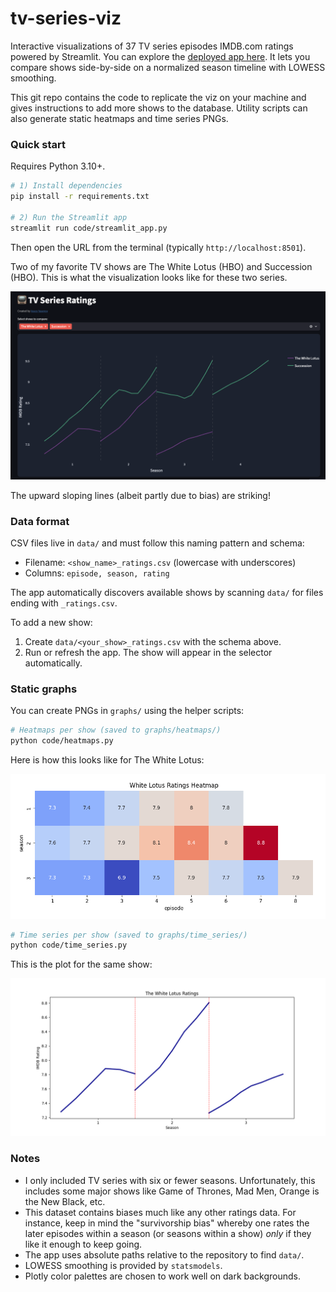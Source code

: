 # tv-series-viz

Interactive visualizations of 37 TV series episodes IMDB.com ratings powered by Streamlit. You can explore the [deployed app here](https://tv-series-viz-eknffyu22xaca69wzv8av5.streamlit.app/). It lets you compare shows side-by-side on a normalized season timeline with LOWESS smoothing. 

This git repo contains the code to replicate the viz on your machine and gives instructions to add more shows to the database. Utility scripts can also generate static heatmaps and time series PNGs.

### Quick start

Requires Python 3.10+.

```bash
# 1) Install dependencies
pip install -r requirements.txt

# 2) Run the Streamlit app
streamlit run code/streamlit_app.py
```

Then open the URL from the terminal (typically `http://localhost:8501`).

Two of my favorite TV shows are The White Lotus (HBO) and Succession (HBO). This is what the visualization looks like for these two series. 

![](app.png)

The upward sloping lines (albeit partly due to bias) are striking!

### Data format

CSV files live in `data/` and must follow this naming pattern and schema:

- Filename: `<show_name>_ratings.csv` (lowercase with underscores)
- Columns: `episode, season, rating`

The app automatically discovers available shows by scanning `data/` for files ending with `_ratings.csv`.

To add a new show: 

1. Create `data/<your_show>_ratings.csv` with the schema above.
2. Run or refresh the app. The show will appear in the selector automatically.

### Static graphs

You can create PNGs in `graphs/` using the helper scripts:

```bash
# Heatmaps per show (saved to graphs/heatmaps/)
python code/heatmaps.py
```

Here is how this looks like for The White Lotus:

![](white_lotus_heatmap.png)

```bash
# Time series per show (saved to graphs/time_series/)
python code/time_series.py
```

This is the plot for the same show:

![](the_white_lotus_time_series.png)

### Notes

- I only included TV series with six or fewer seasons. Unfortunately, this includes some major shows like Game of Thrones, Mad Men, Orange is the New Black, etc.
- This dataset contains biases much like any other ratings data. For instance, keep in mind the "survivorship bias" whereby one rates the later episodes within a season (or seasons within a show) *only* if they like it enough to keep going. 
- The app uses absolute paths relative to the repository to find `data/`.
- LOWESS smoothing is provided by `statsmodels`.
- Plotly color palettes are chosen to work well on dark backgrounds.
